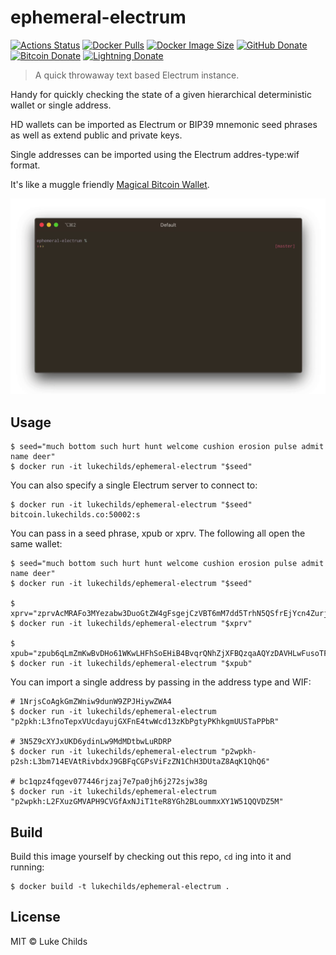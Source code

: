 # ephemeral-electrum

[![Actions Status](https://badgen.net/github/checks/lukechilds/ephemeral-electrum?icon=github&label=Build%20Status)](https://github.com/lukechilds/ephemeral-electrum/actions)
[![Docker Pulls](https://badgen.net/docker/pulls/lukechilds/ephemeral-electrum?icon=docker&label=Docker%20pulls)](https://hub.docker.com/r/lukechilds/ephemeral-electrum/)
[![Docker Image Size](https://badgen.net/docker/size/lukechilds/ephemeral-electrum/latest/amd64?icon=docker&label=Docker%20Image%20Size)](https://hub.docker.com/r/lukechilds/ephemeral-electrum/tags)
[![GitHub Donate](https://badgen.net/badge/GitHub/Sponsor/D959A7?icon=github)](https://github.com/sponsors/lukechilds)
[![Bitcoin Donate](https://badgen.net/badge/Bitcoin/Donate/F19537?icon=bitcoin)](https://blockstream.info/address/3Luke2qRn5iLj4NiFrvLBu2jaEj7JeMR6w)
[![Lightning Donate](https://badgen.net/badge/Lightning/Donate/F6BC41?icon=bitcoin-lightning)](https://tippin.me/@lukechilds?refurl=github.com/lukechilds/ephemeral-electrum)

> A quick throwaway text based Electrum instance.

Handy for quickly checking the state of a given hierarchical deterministic wallet or single address.

HD wallets can be imported as Electrum or BIP39 mnemonic seed phrases as well as extend public and private keys.

Single addresses can be imported using the Electrum addres-type:wif format.

It's like a muggle friendly [Magical Bitcoin Wallet](https://github.com/MagicalBitcoin/magical-bitcoin-wallet).

<div align="center">
	<img src="media/demo.gif" width="879">
</div>

## Usage

```shell
$ seed="much bottom such hurt hunt welcome cushion erosion pulse admit name deer"
$ docker run -it lukechilds/ephemeral-electrum "$seed"
```

You can also specify a single Electrum server to connect to:

```shell
$ docker run -it lukechilds/ephemeral-electrum "$seed" bitcoin.lukechilds.co:50002:s
```

You can pass in a seed phrase, xpub or xprv. The following all open the same wallet:

```shell
$ seed="much bottom such hurt hunt welcome cushion erosion pulse admit name deer"
$ docker run -it lukechilds/ephemeral-electrum "$seed"

$ xprv="zprvAcMRAFo3MYezabw3DuoGtZW4gFsgejCzVBT6mM7dd5TrhN5QSfrEjYcn4ZurjAoBT2ocLY7bH1bLpYKdrg1EbF3FtZjBCC6WPGVWqi7yJyc"
$ docker run -it lukechilds/ephemeral-electrum "$xprv"

$ xpub="zpub6qLmZmKwBvDHo61WKwLHFhSoEHiB4BvqrQNhZjXFBQzqaAQYzDAVHLwFusoTFSwai8ZpR3uKEaYMo34nWiJhJ1v4sbusJRHMSLd3hMZUmcp"
$ docker run -it lukechilds/ephemeral-electrum "$xpub"
```

You can import a single address by passing in the address type and WIF:

```shell
# 1NrjsCoAgkGmZWniw9dunW9ZPJHiywZWA4
$ docker run -it lukechilds/ephemeral-electrum "p2pkh:L3fnoTepxVUcdayujGXFnE4twWcd13zKbPgtyPKhkgmUUSTaPPbR"

# 3N5Z9cXYJxUKD6ydinLw9MdMDtbwLuRDRP
$ docker run -it lukechilds/ephemeral-electrum "p2wpkh-p2sh:L3bm714EVAtRivbdxJ9GBFqCGPsViFzZN1ChH3DUtaZ8AqK1QhQ6"

# bc1qpz4fqgev077446rjzaj7e7pa0jh6j272sjw38g
$ docker run -it lukechilds/ephemeral-electrum "p2wpkh:L2FXuzGMVAPH9CVGfAxNJiT1teR8YGh2BLoummxXY1W51QQVDZ5M"
```

## Build

Build this image yourself by checking out this repo, `cd` ing into it and running:

```shell
$ docker build -t lukechilds/ephemeral-electrum .
```

## License

MIT © Luke Childs
